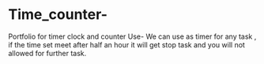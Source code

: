 # Time_counter-
Portfolio for timer clock and counter
Use-
We can use as timer for any task , if the time set meet after half an hour it will get stop task and you will not allowed for further task.
